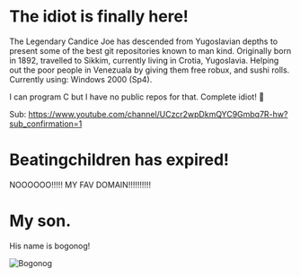 # The idiot is finally here!

The Legendary Candice Joe has descended from Yugoslavian depths to present some of the best git repositories known to man kind.
Originally born in 1892, travelled to Sikkim, currently living in Crotia, Yugoslavia.
Helping out the poor people in Venezuala by giving them free robux, and sushi rolls.
Currently using: Windows 2000 (Sp4).

I can program C but I have no public repos for that.
Complete idiot! 🗿

Sub: https://www.youtube.com/channel/UCzcr2wpDkmQYC9Gmbq7R-hw?sub_confirmation=1

# Beatingchildren has expired!

NOOOOOO!!!!!
MY FAV DOMAIN!!!!!!!!!!

# My son.

His name is bogonog!

![Bogonog](https://user-images.githubusercontent.com/105545224/221117205-56c9a27a-67ed-4d93-873a-e68e1bcd3a8f.png)
